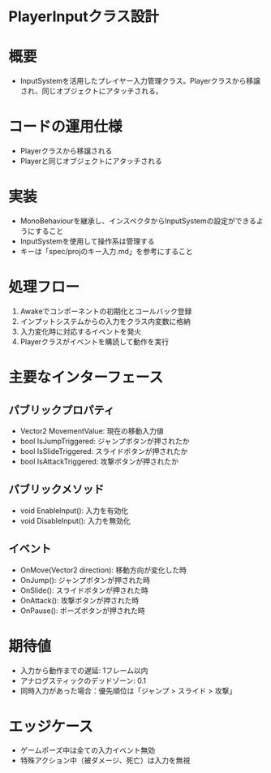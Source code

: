 # PlayerInputクラス設計

# 概要
- InputSystemを活用したプレイヤー入力管理クラス。Playerクラスから移譲され、同じオブジェクトにアタッチされる。

# コードの運用仕様
- Playerクラスから移譲される
- Playerと同じオブジェクトにアタッチされる

# 実装
- MonoBehaviourを継承し、インスペクタからInputSystemの設定ができるようにすること
- InputSystemを使用して操作系は管理する
- キーは「spec/projのキー入力.md」を参考にすること

# 処理フロー
1. Awakeでコンポーネントの初期化とコールバック登録
2. インプットシステムからの入力をクラス内変数に格納
3. 入力変化時に対応するイベントを発火
4. Playerクラスがイベントを購読して動作を実行

# 主要なインターフェース
## パブリックプロパティ
- Vector2 MovementValue: 現在の移動入力値
- bool IsJumpTriggered: ジャンプボタンが押されたか
- bool IsSlideTriggered: スライドボタンが押されたか
- bool IsAttackTriggered: 攻撃ボタンが押されたか

## パブリックメソッド
- void EnableInput(): 入力を有効化
- void DisableInput(): 入力を無効化

## イベント
- OnMove(Vector2 direction): 移動方向が変化した時
- OnJump(): ジャンプボタンが押された時
- OnSlide(): スライドボタンが押された時
- OnAttack(): 攻撃ボタンが押された時
- OnPause(): ポーズボタンが押された時

# 期待値
- 入力から動作までの遅延: 1フレーム以内
- アナログスティックのデッドゾーン: 0.1
- 同時入力があった場合：優先順位は「ジャンプ > スライド > 攻撃」

# エッジケース
- ゲームポーズ中は全ての入力イベント無効
- 特殊アクション中（被ダメージ、死亡）は入力を無視
